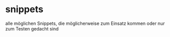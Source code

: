 # snippets
alle möglichen Snippets, die möglicherweise zum Einsatz kommen oder nur zum Testen gedacht sind
